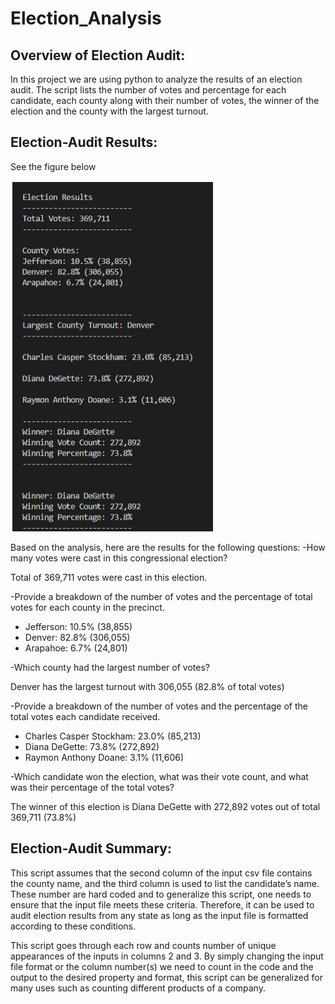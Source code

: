 # Election_Analysis
## Overview of Election Audit: 
In this project we are using python to analyze the results of an election audit. The script lists the number of votes and percentage for each candidate, each county along with their number of votes, the winner of the election and the county with the largest turnout.  

## Election-Audit Results: 

See the figure below

![Outcome of election](/analysis/terminal.png?raw=true "Outcome of election")




Based on the analysis, here are the results for the following questions:
-How many votes were cast in this congressional election?

Total of 369,711 votes were cast in this election.

-Provide a breakdown of the number of votes and the percentage of total votes for each county in the precinct.

- Jefferson: 10.5% (38,855)
- Denver: 82.8% (306,055)
- Arapahoe: 6.7% (24,801)

-Which county had the largest number of votes?

Denver has the largest turnout with 306,055 (82.8% of total votes)

-Provide a breakdown of the number of votes and the percentage of the total votes each candidate received.

- Charles Casper Stockham: 23.0% (85,213)
- Diana DeGette: 73.8% (272,892)
- Raymon Anthony Doane: 3.1% (11,606)

-Which candidate won the election, what was their vote count, and what was their percentage of the total votes?

The winner of this election is Diana DeGette with 272,892 votes out of total 369,711 (73.8%)

## Election-Audit Summary: 
This script assumes that the second column of the input csv file contains the county name, and the third column is used to list the candidate’s name. These number are hard coded and to generalize this script, one needs to ensure that the input file meets these criteria. Therefore, it can be used to audit election results from any state as long as the input file is formatted according to these conditions. 

This script goes through each row and counts number of unique appearances of the inputs in columns 2 and 3. By simply changing the input file format or the column number(s) we need to count in the code and the output to the desired property and format, this script can be generalized for many uses such as counting different products of a company.
